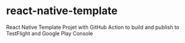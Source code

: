 # react-native-template
React Native Template Projet with GitHub Action to build and publish to TestFlight and Google Play Console
